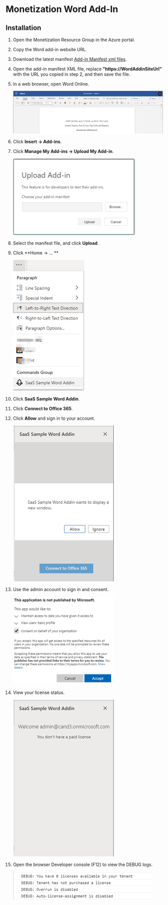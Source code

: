 # Monetization Word Add-In

## Installation

1. Open the Monetization Resource Group in the Azure portal.

1. Copy the Word add-in website URL.

1. Download the latest manifest [Add-in Manifest xml files](WordAddInManifest.xml).

1. Open the add-in manifest XML file, replace **"https://WordAddinSiteUrl"** with the URL you copied in step 2, and then save the file.

1. In a web browser, open Word Online.

   ![image-NewMessage](Images/16.png)

1. Click **Insert -> Add-ins**.

1. Click **Manage My Add-ins -> Upload My Add-in**.

   ![image-NewMessage](Images/17.png)

1. Select the manifest file, and click **Upload**.

1. Click **Home -> ... **

   ![image-button](Images/18.png)

1. Click **SaaS Sample Word Addin**.

1. Click **Connect to Office 365**.

1. Click **Allow** and sign in to your account.

    ![image-openAddIn2](Images/20.png)

1. Use the admin account to sign in and consent.

    ![image-openAddIn3](Images/15.png)

1. View your license status.

    ![image-openAddIn3](Images/21.png)

1. Open the browser Developer console (F12) to view the DEBUG logs.

    ![image-openAddIn4](Images/14.png)
